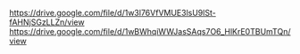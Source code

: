 https://drive.google.com/file/d/1w3l76VfVMUE3lsU9lSt-fAHNjSGzLLZn/view
https://drive.google.com/file/d/1wBWhqiWWJasSAqs7O6_HlKrE0TBUmTQn/view
